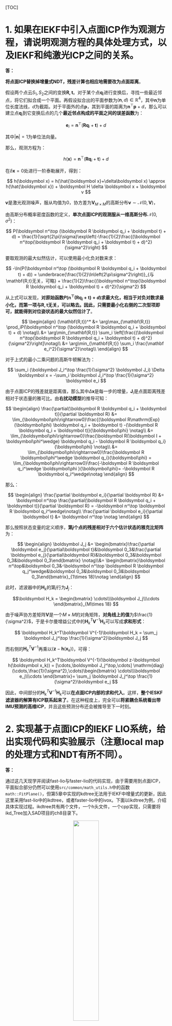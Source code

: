 [TOC]

# 1. 如果在IEKF中引入点面ICP作为观测方程，请说明观测方程的具体处理方式，以及IEKF和纯激光ICP之间的关系。

**答：**

**将点面ICP替换掉增量式NDT，残差计算也相应地需要改为点面距离**。

假设两个点云$S_1,S_2$之间的变换$\boldsymbol{R,t}$。对于某个点$\boldsymbol q_i$进行变换后，寻找一些最近邻点，将它们拟合成一个平面。再假设拟合出的平面参数为$(\boldsymbol n, d)\in \mathbb R^4$，其中$\boldsymbol n$为单位长度法线，$d$为截距。对于平面外的点$\boldsymbol p$，其到平面的距离为$\boldsymbol n^\top \boldsymbol p + d$，那么可以建立点$\boldsymbol q_i$到它变换后点的几个**最近邻点构成的平面之间的误差函数**为：

$$
\boldsymbol e_i = \boldsymbol n^\top (\boldsymbol R \boldsymbol q_i + \boldsymbol t) + d
$$

其中$|\boldsymbol n| = 1$为单位法向量。

那么，观测方程为：

$$
h(\boldsymbol x) = \boldsymbol n^\top (\boldsymbol R \boldsymbol q_i + \boldsymbol t) + d
$$

在$\delta \boldsymbol x=0$处进行一阶泰勒展开，得到：

$$
h(\boldsymbol x) = h(\hat{\boldsymbol x}+\delta\boldsymbol x) \approx h(\hat{\boldsymbol x}) + \boldsymbol H \delta \boldsymbol x + \boldsymbol v
$$

$\boldsymbol v$是激光观测噪声，服从均值为0，协方差为$\boldsymbol V_{M\times M}$的高斯分布$\boldsymbol v\sim\mathcal N(0,\boldsymbol V)$，


由高斯分布概率密度函数的定义，**单次点面ICP的观测服从一维高斯分布**$\mathcal N(0,\sigma^2)$：

$$
P(\boldsymbol n^\top (\boldsymbol R \boldsymbol q_i + \boldsymbol t) + d) = \frac{1}{\sqrt{2\pi}\sigma}\exp\left(-\frac{1}{2}\frac{(\boldsymbol n^\top(\boldsymbol R \boldsymbol q_i + \boldsymbol t) + d)^2}{\sigma^2}\right)
$$

要取观测的最大似然估计，可以使用最小化负对数来求：

$$
-\ln(P(\boldsymbol n^\top (\boldsymbol R \boldsymbol q_i + \boldsymbol t) + d)) = \underbrace{\frac{1}{2}\ln\left(2\pi\sigma^2\right)}_{与\mathbf{R,t}无关，可略} + \frac{1}{2}\frac{(\boldsymbol n^\top(\boldsymbol R \boldsymbol q_i + \boldsymbol t) + d)^2}{\sigma^2}
$$

从上式可以发现，**对原始函数$P(\boldsymbol n^\top (\boldsymbol R \boldsymbol q_i + \boldsymbol t) + d)$求最大化，相当于对负对数求最小化，而第一项与$\mathbf{R,t}$无关，可以略去。因此，只需要最小化右侧的二次型项即可，就能得到对位姿状态的最大似然估计了**。

$$
\begin{align}
    (\mathbf{R,t})^* &= \arg\max_{\mathbf{R,t}} \prod_iP(\boldsymbol n^\top (\boldsymbol R \boldsymbol q_i + \boldsymbol t) + d) \notag\\
    &= \arg\min_{\mathbf{R,t}} \sum_i \left[\frac{(\boldsymbol n^\top(\boldsymbol R \boldsymbol q_i + \boldsymbol t) + d)^2}{\sigma^2}\right]\notag\\
    &= \arg\min_{\mathbf{R,t}} \sum_i \frac{\mathbf e_i^2}{\sigma^2}\notag\\
\end{align}
$$

对于上式的最小二乘问题的高斯牛顿解法为：

$$
\sum_i (\boldsymbol J_i^\top \frac{1}{\sigma^2}  \boldsymbol J_i) \Delta \boldsymbol x = -\sum_i \boldsymbol J_i^\top \frac{1}{\sigma^2} \boldsymbol e_i
$$



<!-- 而在$\boldsymbol x_k$的视角下，误差状态的先验分布为：

$$
\delta \boldsymbol x_k \sim \mathcal N(0,\boldsymbol P_k) = \mathcal N(0,\boldsymbol J_k \boldsymbol P_{pred}\boldsymbol J_k^\top)
$$

其中，$\boldsymbol J_k$描述了$\boldsymbol P_{pred}$与$\boldsymbol P_k$之间的关系。 -->
<!-- 
那么，相当于一致条件概率密度函数$\boldsymbol p(\delta \boldsymbol z|\delta \boldsymbol x)$和先验概率密度函数$\boldsymbol p(\delta\boldsymbol x)$，且条件概率分布和先验分布均服从高斯分布，那么可以得到后验概率密度函数为： -->


<!-- 对于IEKF的每次迭代都是在**求解带先验的最小二乘问题**：

$$
\delta\boldsymbol x_k = \arg\min_{\delta\boldsymbol x_k} \|\boldsymbol z     - \boldsymbol H_k(\boldsymbol x_k\boxplus\delta\boldsymbol x)\|_{\boldsymbol V}^2 + \|\delta\boldsymbol x_k\|_{\boldsymbol P_k}^2
$$

上式第一项为**点面ICP观测部分的残差**，第二项为**投影过来的先验残差**。 -->


由于点面ICP的残差就是距离值，那么其中$\Delta \boldsymbol x$是每一步的增量，$\boldsymbol J_i$是点面距离残差相对于状态量的雅可比。由**右扰动模型**的推导可知：

$$
\begin{align}
    \frac{\partial(\boldsymbol R \boldsymbol q_i + \boldsymbol t)}{\partial \boldsymbol R} &= \lim_{\boldsymbol\phi\rightarrow0}\frac{(\boldsymbol R\mathrm{Exp}(\boldsymbol\phi) \boldsymbol q_i + \boldsymbol t) -(\boldsymbol R \boldsymbol q_i + \boldsymbol t)}{\boldsymbol\phi} \notag\\ 
    &=  \lim_{\boldsymbol\phi\rightarrow0}\frac{\boldsymbol R(\boldsymbol I + \boldsymbol\phi^\wedge) \boldsymbol q_i - \boldsymbol R \boldsymbol q_i}{\boldsymbol\phi} \notag\\
    &=  \lim_{\boldsymbol\phi\rightarrow0}\frac{\boldsymbol R \boldsymbol\phi^\wedge \boldsymbol q_i}{\boldsymbol\phi} = \lim_{\boldsymbol\phi\rightarrow0}\frac{-\boldsymbol R \boldsymbol q_i^\wedge \boldsymbol\phi }{\boldsymbol\phi}= -\boldsymbol R \boldsymbol q_i^\wedge\notag
\end{align}
$$

那么：

$$
\begin{align}
\frac{\partial \boldsymbol e_i}{\partial \boldsymbol R} &= \boldsymbol n^\top \frac{\partial(\boldsymbol R \boldsymbol q_i + \boldsymbol t)}{\partial \boldsymbol R} = -\boldsymbol n^\top \boldsymbol R \boldsymbol q_i^\wedge\notag\\
\frac{\partial \boldsymbol e_i}{\partial \boldsymbol t} &= \boldsymbol n^\top \notag
\end{align}
$$

那么按照状态变量的定义顺序，**第$j$个点的残差相对于六个估计状态的雅克比矩阵**为：

$$
\begin{align}
    \boldsymbol J_j &= \begin{bmatrix}\frac{\partial \boldsymbol e_j}{\partial\boldsymbol t}&\boldsymbol 0_3&\frac{\partial \boldsymbol e_j}{\partial\boldsymbol R}&\boldsymbol 0_3&\boldsymbol 0_3&\boldsymbol 0_3\end{bmatrix} \notag\\&= \begin{bmatrix}\boldsymbol n^\top&\boldsymbol 0_3&-\boldsymbol n^\top \boldsymbol R \boldsymbol q_j^\wedge&\boldsymbol 0_3&\boldsymbol 0_3&\boldsymbol 0_3\end{bmatrix}_{1\times 18}\notag
\end{align}
$$

此时，滤波器中的$\boldsymbol H_k$的第$j$行为$\boldsymbol J_j$：

$$\boldsymbol H_k = \begin{bmatrix}
    \cdots\\\boldsymbol J_j\\\cdots
\end{bmatrix}_{M\times 18}
$$

由于噪声协方差矩阵$\boldsymbol V$是一个$M\times M$的对角矩阵，**对角线上的值**为$\frac{1}{\sigma^2}$，于是卡尔曼增益公式中的$\boldsymbol H_k^T\boldsymbol V^{-1}\boldsymbol H_k$可以写成**求和形式**：

$$
\boldsymbol H_k^T\boldsymbol V^{-1}\boldsymbol H_k = \sum_j \boldsymbol J_j^\top \frac{1}{\sigma^2}\boldsymbol J_j
$$

而右侧的$\boldsymbol H_k^T\boldsymbol V^{-1}$再乘以$(\boldsymbol z-\boldsymbol h(\boldsymbol x_k))$，可得：

$$
\boldsymbol H_k^T\boldsymbol V^{-1}(\boldsymbol z-\boldsymbol h(\boldsymbol x_k)) = [\cdots,\boldsymbol J_j^\top,\cdots] \mathrm{diag}(\cdots,\frac{1}{\sigma^2},\cdots)\begin{bmatrix}
    \cdots\\\boldsymbol e_j\\\cdots
\end{bmatrix}= \sum_j \boldsymbol J_j^\top \frac{1}{\sigma^2}\boldsymbol e_j
$$

因此，中间部分的$\boldsymbol H_k^T\boldsymbol V^{-1}\boldsymbol H_k$可以**在点面ICP内部的求和代入**。这样，**整个IESKF滤波器的解算有ICP联系起来了**。在这种程度上，完全可以**将紧耦合系统看出带IMU预测的高维ICP**，并且这些预测分布还会被推导至下一时刻。


# 2. 实现基于点面ICP的IEKF LIO系统，给出实现代码和实验展示（注意local map的处理方式和NDT有所不同）。

**答：**

通过这几天现学并阅读fast-lio与faster-lio的代码实现，由于需要用到点面ICP，平面拟合部分仍然可以使用```src/common/math_utils.h```中的函数```math::FitPlane()```，但第5章中实现的kdtree无法用于IEKF中增量式的更新，因此这里采用fast-lio中的ikdtree，或者faster-lio中的ivox。下面以ikdtree为例，介绍具体实现过程。ikdtree共有两个文件，一个h头文件，一个cpp实现，只需要将ikd_Tree加入SAD项目的ch8目录下。

<center>
    <img src="1.png" width = "40%"/>
    <div>
    idk-Tree
    </div>
</center>

然后在```ch8```目录下的CMakeLists.txt中添加：

<center>
    <img src="2.png" width = "70%"/>
    <div>
    idk-Tree
    </div>
</center>

此外，模仿ndt_inc的实现，在```ch7```目录下增加一个增量式icp_inc的头文件以及对应实现。在其中主要完成增量式kdtree构建，以及、计算点面残差和雅可比函数。


```c++
#ifndef SLAM_IN_AUTO_DRIVING_ICP_INC_3D_H
#define SLAM_IN_AUTO_DRIVING_ICP_INC_3D_H

// #include "ch5/kdtree.h"
#include "common/eigen_types.h"
#include "common/point_types.h"
#include "ch8/ikd-Tree/ikd_Tree.h"    // 【新增】用于构建增量式kd-tree，来自fast-lio

#include <glog/logging.h>

namespace sad {

class IncIcp3d {
   public:
    struct Options {
        int max_iteration_ = 20;                // 最大迭代次数
        double max_plane_distance_ = 0.05;      // 平面最近邻查找时阈值
        int min_effective_pts_ = 10;            // 最近邻点数阈值
        double eps_ = 1e-2;                     // 收敛判定条件
        bool use_initial_translation_ = false;  // 是否使用初始位姿中的平移估计
    };

    IncIcp3d() {}
    IncIcp3d(Options options) : options_(options) {}

    /// 设置目标的Scan
    void SetTarget(CloudPtr target) {
        target_ = target;
        BuildTargetKdTree();

        // 计算点云中心
        target_center_ = std::accumulate(target->points.begin(), target_->points.end(), Vec3d::Zero().eval(),
                                         [](const Vec3d& c, const PointType& pt) -> Vec3d { return c + ToVec3d(pt); }) /
                         target_->size();
        LOG(INFO) << "target center: " << target_center_.transpose();
    }

    /// 设置被配准的Scan
    void SetSource(CloudPtr source) {
        source_ = source;
        source_center_ = std::accumulate(source_->points.begin(), source_->points.end(), Vec3d::Zero().eval(),
                                         [](const Vec3d& c, const PointType& pt) -> Vec3d { return c + ToVec3d(pt); }) /
                         source_->size();
        LOG(INFO) << "source center: " << source_center_.transpose();
    }

    void ComputeResidualAndJacobians_P2Plane(const SE3& input_pose, Mat18d& HTVH, Vec18d& HTVr);

private:
    // 建立目标点云的Kdtree
    void BuildTargetKdTree();

    // std::shared_ptr<KdTree> kdtree_ = nullptr;  // 第5章的kd树
    std::shared_ptr<KD_TREE<PointType>> ikdtreePtr = nullptr;  // fast-lio中的增量式kd树

    CloudPtr target_ = nullptr;
    CloudPtr source_ = nullptr;

    Vec3d target_center_ = Vec3d::Zero();
    Vec3d source_center_ = Vec3d::Zero();

    Options options_;
};

}  // namespace sad

#endif  // SLAM_IN_AUTO_DRIVING_ICP_INC_3D_H
```

在cpp实现中：

```c++
#include "icp_inc_3d.h"
#include "common/math_utils.h"

#include <execution>

namespace sad {

void IncIcp3d::BuildTargetKdTree() {
    if (ikdtreePtr == nullptr) {    // 第一次调用，构建kd树
        ikdtreePtr = std::make_shared<KD_TREE<PointType>>();
        ikdtreePtr->Build(target_->points);
    } else {    // 后续调用，添加新的点云
        ikdtreePtr->Add_Points(target_->points, false);
    }
}

/**
 * @description: 计算残差和雅克比矩阵【新增】
 * @param {SE3&} input_pose
 * @param {Mat18d&} HTVH
 * @param {Vec18d&} HTVr
 * @return {*}
 */
void IncIcp3d::ComputeResidualAndJacobians_P2Plane(const SE3& input_pose, Mat18d& HTVH, Vec18d& HTVr) {
    LOG(INFO) << "aligning with point to plane";
    
    assert(target_ != nullptr && source_ != nullptr);

    // 大部分流程和前面的AlignP2Plane()是一样的，只是会把z, H, R三者抛出去，而非自己处理
    // 输入位姿，来自ESKF的Predict()函数预测得到的名义旋转R_、名义位移T_
    SE3 pose = input_pose;
    // if (!options_.use_initial_translation_) 
    //     pose.translation() = target_center_ - source_center_;  // 设置平移初始值

    // 初始化索引，0，1，2，3，4。。。
    int cnt_pts = source_->points.size();
    std::vector<int> index(cnt_pts);
    for (int i = 0; i < index.size(); ++i) 
        index[i] = i;
    std::vector<bool> effect_pts(index.size(), false);                    // 用于标记有效点
    std::vector<Eigen::Matrix<double, 1, 18>> jacobians(index.size());    // 用于存储雅可比矩阵
    std::vector<double> errors(index.size());                             // 用于存储残差
    // gauss-newton 迭代
    // 最近邻，可以并发
    std::for_each(  std::execution::par_unseq, 
                    index.begin(), index.end(), 
                    [&](int idx) {
                        // 并发遍历到点云中的某个点，不是按顺序遍历的
                        auto q = ToVec3d(source_->points[idx]);
                        Vec3d qs = pose * q;  // 雷达系转换到IMU系：P_I = R_IL * P_L + T_IL

                        // kd树中查找转换后点的5个最近邻
                        // std::vector<int> nn;
                        // kdtree_->GetClosestPoint(ToPointType(qs), nn, 5);  
                        
                        // [新增]kdtree search五个近邻点，存在nearest_points_[i]中
                        PointVec points_near;
                        // ivox_->GetClosestPoint(ToPointType(qs), points_near, 5);

                        vector<float> pointSearchSqDis(5);
                        ikdtreePtr->Nearest_Search(ToPointType(qs), 5, points_near, pointSearchSqDis);
                        // LOG(INFO) << "points_near.size(): " << points_near.size();
                        // 判断查找到近邻点数是否多于3个，平面方程拟合，a*x+b*y+c*z+d=0，最少需要4个点才能拟合出平面系数
                        if (points_near.size() > 3) {
                            std::vector<Vec3d> nn_eigen;
                            // 遍历近邻点集
                            for (int i = 0; i < points_near.size(); ++i) 
                                // 将近邻点转换为Vec3d类型存储
                                nn_eigen.emplace_back(ToVec3d(points_near[i]));
                            
                            Vec4d n;
                            // 对这几个近邻点执行平面拟合，平面系数a,b,c,d存储在四维向量n中
                            if (!math::FitPlane(nn_eigen, n)) {
                                effect_pts[idx] = false; // 平面拟合失败，标记为无效点
                                return;
                            }

                            // 计算点到平面的距离
                            double dis = n.head<3>().dot(qs) + n[3]; 
                            // 添加阈值检查判断拟合出的平面是否合理
                            if (fabs(dis) > options_.max_plane_distance_) {
                                // 点离的太远了不要
                                effect_pts[idx] = false;
                                return;
                            }

                            // 构建雅可比矩阵，对应公式（7.7）
                            Eigen::Matrix<double, 1, 18> J;
                            J.setZero(); // 其它四项1x3的块矩阵均为零矩阵
                            J.block<1, 3>(0, 0) = n.head<3>().transpose();
                            J.block<1, 3>(0, 6) = -n.head<3>().transpose() * pose.so3().matrix() * SO3::hat(q);

                            jacobians[idx] = J;
                            errors[idx] = dis;
                            effect_pts[idx] = true; // 标记为有效点
                        } else 
                            effect_pts[idx] = false;
                    });

    // 累加Hessian和error,计算dx
    double total_res = 0;
    int effective_num = 0;

    HTVH.setZero();
    HTVr.setZero();

    // 每个点反馈的info信息矩阵因子
    // 由于NDT点数明显多于预测方程，可能导致估计结果向NDT倾斜，
    // 给信息矩阵添加一个乘积因子0.01，让更新部分更加平滑一些。
    const double info_ratio = 1;//0.01;  

    for (int idx = 0; idx < effect_pts.size(); ++idx) {
        if (!effect_pts[idx]) 
            continue;

        total_res += errors[idx] * errors[idx];
        effective_num++;

        HTVH += jacobians[idx].transpose() * jacobians[idx] * info_ratio;    // 18x18
        HTVr += -jacobians[idx].transpose() * errors[idx] * info_ratio;      // 18x1
    }

    LOG(INFO) << "effective: " << effective_num;
}

}  // namespace sad
```

上面计算点面ICP的残差和雅可比矩阵的累加形式与NDT中的实现非常相似，理论部分与第一题中对应，最近邻搜索采用的是添加的增量式ikdtree。

然后在lio_iekf.h中增加一个IncIcp3d对象，并新增一个点面ICP配准的函数```AlignICP_ikdtree()```。

```c++
/**
 * @description: 仿照增量式NDT，新建一个icp_inc_3d.cc文件，实现增量式ICP
 * @return {*}
 */
void LioIEKF::AlignICP_ikdtree() {
    FullCloudPtr scan_undistort_trans(new FullPointCloudType);
    pcl::transformPointCloud(*scan_undistort_fullcloud_, *scan_undistort_trans, TIL_.matrix().cast<float>());
    scan_undistort_fullcloud_ = scan_undistort_trans;

    scan_undistort_ = ConvertToCloud<FullPointType>(scan_undistort_fullcloud_);

    // 点云降采样
    pcl::VoxelGrid<PointType> voxel;
    voxel.setLeafSize(0.5, 0.5, 0.5);
    voxel.setInputCloud(scan_undistort_);
    voxel.filter(*scan_down_body_); // 体素滤波，降采样

    /// the first scan
    if (flg_first_scan_) {
        // ndt_.AddCloud(scan_undistort_);
        icp_.SetTarget(scan_undistort_);  // 【新增】

        first_lidar_time_ = measures_.lidar_begin_time_;
        flg_first_scan_ = false;
        return;
    }

    // 后续的scan，使用NDT配合pose进行更新
    LOG(INFO) << "=== frame " << frame_num_;

    int cur_pts = scan_down_body_->size(); // 降采样后的去畸变点云数量

    // ndt_.SetSource(scan_down_body_);
    icp_.SetSource(scan_down_body_); // 【新增】为点面icp中的ikdtree设置原始点云
    ieskf_.UpdateUsingCustomObserve([this](const SE3 &input_pose, Mat18d &HTVH, Vec18d &HTVr) {
                                        // ndt_.ComputeResidualAndJacobians(input_pose, HTVH, HTVr);
                                        icp_.ComputeResidualAndJacobians_P2Plane(input_pose, HTVH, HTVr); // 【新增】计算点面残差和雅可比
                                    });

    auto current_nav_state = ieskf_.GetNominalState();

    // 若运动了一定范围，则把点云放入地图中
    SE3 current_pose = ieskf_.GetNominalSE3();
    SE3 delta_pose = last_pose_.inverse() * current_pose;

    if (delta_pose.translation().norm() > 1.0 || delta_pose.so3().log().norm() > math::deg2rad(10.0)) {
        // 将地图合入NDT中
        CloudPtr scan_down_world_2(new PointCloudType);
        pcl::transformPointCloud(*scan_down_body_, *scan_down_world_2, current_pose.matrix());
        // ndt_.AddCloud(scan_down_world_2);
        icp_.SetTarget(scan_down_world_2); // 【新增】为点面icp中的ikdtree设置目标点云，内部际是添加新的点云到ikdtree中
        last_pose_ = current_pose;
    }

    // 放入UI
    if (ui_) {
        ui_->UpdateScan(scan_undistort_, current_nav_state.GetSE3());  // 转成Lidar Pose传给UI
        ui_->UpdateNavState(current_nav_state);
    }

    frame_num_++;
    return;
}
```

然后，借鉴fastlio中的局部地图处理并增加函数```MapIncremental()```，

```c++
/**
 * @description: 局部地图处理
 * @return {*}
 */
void LioIEKF::MapIncremental() {
    PointVec points_to_add;
    PointVec point_no_need_downsample;

    int cur_pts = scan_down_body_->size();
    points_to_add.reserve(cur_pts);
    point_no_need_downsample.reserve(cur_pts);

    std::vector<size_t> index(cur_pts);
    for (size_t i = 0; i < cur_pts; ++i) 
        index[i] = i;

    // 并发处理
    std::for_each(  std::execution::unseq, 
                    index.begin(), index.end(), 
                    [&](const size_t &i) {
                        /* transform to world frame */
                        // 雷达系转换到世界系
                        // PointBodyToWorld(&(scan_down_body_->points[i]), &(scan_down_world_->points[i]));

                        /* decide if need add to map */
                        // 判断是否需要加入到局部地图中
                        PointType &point_world = scan_down_world_->points[i];

                        // 判断第i个点的近邻点集是否为空
                        if (!nearest_points_[i].empty() && flg_ESKF_inited_) {
                            // 取出第i个点的近邻点集
                            const PointVec &points_near = nearest_points_[i];

                            // 计算中心坐标
                            Eigen::Vector3f center = ((point_world.getVector3fMap() / filter_size_map_min_).array().floor() + 0.5) * filter_size_map_min_;

                            // 计算第i个点到中心点的L1距离
                            Eigen::Vector3f dis_2_center = points_near[0].getVector3fMap() - center;

                            // 判断距离是否大于阈值
                            if (fabs(dis_2_center.x()) > 0.5 * filter_size_map_min_ &&
                                fabs(dis_2_center.y()) > 0.5 * filter_size_map_min_ &&
                                fabs(dis_2_center.z()) > 0.5 * filter_size_map_min_) {
                                // 若是，则加入到无需降采样点集中
                                point_no_need_downsample.emplace_back(point_world);
                                return; // 程序返回？因为这里是lambda函数内部，所以返回的是lambda函数，而不是MapIncremental函数
                            }

                            // 此时，标记改为需要增加
                            bool need_add = true;
                            // 计算第i个点到中心点的L2距离
                            float dist = math::calc_dist(point_world.getVector3fMap(), center); // 【在math_utils.h】中添加了两个函数实现
                            // 判断近邻点数是否多于5个
                            if (points_near.size() >= options_.NUM_MATCH_POINTS) {
                                // 遍历所有近邻点
                                for (int readd_i = 0; readd_i < options_.NUM_MATCH_POINTS; readd_i++) {
                                    // 判断这些近邻点距离中心点的距离是否小于阈值
                                    if (math::calc_dist(points_near[readd_i].getVector3fMap(), center) < dist + 1e-6) {
                                        need_add = false; // 只要有一个距离很小的，就不需要增加了，直接跳出循环
                                        break;
                                    }
                                }
                            }
                            // 判断是否需要增加
                            if (need_add) 
                                // 加入到需要增加的点集中
                                points_to_add.emplace_back(point_world);
                        } else 
                            points_to_add.emplace_back(point_world);
                    });

    LOG(INFO) << "points_to_add.size: " << points_to_add.size() << " point_no_need_downsample.size: " << point_no_need_downsample.size();
    icp_.SetTarget(points_to_add);            // 【新增】为点面icp中的ikdtree设置目标点云，内部际是添加新的点云到ikdtree中
    icp_.SetTarget(point_no_need_downsample); // 【新增】为点面icp中的ikdtree设置目标点云，内部际是添加新的点云到ikdtree中
}
```

编译后，使用```nclt/20130110.bag```数据，效果如下图所示：

<center>
    <img src="3.png" width = "90%"/>
    <div>
    点面ICP的IEKF LIO的效果
    </div>
</center>

<center>
    <img src="4.png" width = "90%"/>
    <div>
    点面ICP的IEKF LIO的效果
    </div>
</center>



# 3. 参考资料

1. **《自动驾驶与机器人中的SLAM技术》**
2. [**Fast-lio: A fast, robust lidar-inertial odometry package by tightly-coupled iterated kalman filter**](https://arxiv.org/pdf/2010.08196.pdf)
3. [**Faster-LIO: Lightweight tightly coupled LiDAR-inertial odometry using parallel sparse incremental voxels**](https://ieeexplore.ieee.org/stamp/stamp.jsp?arnumber=9718203)
4. **https://github.com/gaoxiang12/slam_in_autonomous_driving**
5. **https://github.com/hku-mars/FAST_LIO**
6. **https://github.com/gaoxiang12/faster-lio**